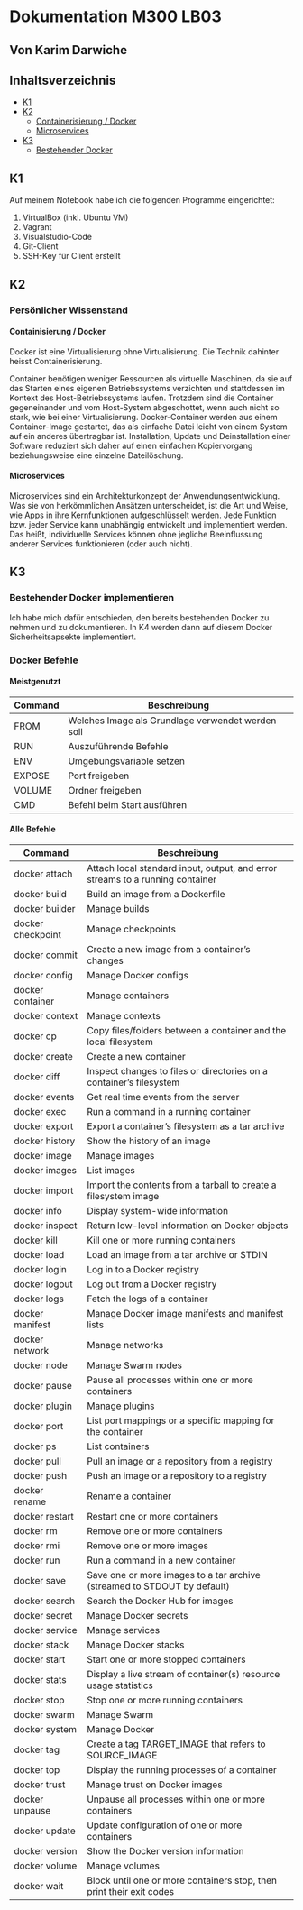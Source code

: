 # Dokumentation M300 LB03
## Von Karim Darwiche

## Inhaltsverzeichnis

  - [K1](#k1)
  - [K2](#k2)
    - [Containerisierung / Docker](#containisierung-docker)
    - [Microservices](#microservices)
  - [K3](#k3)
    - [Bestehender Docker](#bestehender-docker)



## K1
Auf meinem Notebook habe ich die folgenden Programme eingerichtet:
1. VirtualBox (inkl. Ubuntu VM)
2. Vagrant
3. Visualstudio-Code
4. Git-Client
5. SSH-Key für Client erstellt

## K2
### Persönlicher Wissenstand
#### Containisierung / Docker
Docker ist eine Virtualisierung ohne Virtualisierung. Die Technik dahinter heisst Containerisierung.

Container benötigen weniger Ressourcen als virtuelle Maschinen, da sie auf das Starten eines eigenen Betriebssystems verzichten und stattdessen im Kontext des Host-Betriebssystems laufen. Trotzdem sind die Container gegeneinander und vom Host-System abgeschottet, wenn auch nicht so stark, wie bei einer Virtualisierung.
Docker-Container werden aus einem Container-Image gestartet, das als einfache Datei leicht von einem System auf ein anderes übertragbar ist. Installation, Update und Deinstallation einer Software reduziert sich daher auf einen einfachen Kopiervorgang beziehungsweise eine einzelne Dateilöschung.

#### Microservices
Microservices sind ein Architekturkonzept der Anwendungsentwicklung. Was sie von herkömmlichen Ansätzen unterscheidet, ist die Art und Weise, wie Apps in ihre Kernfunktionen aufgeschlüsselt werden. Jede Funktion bzw. jeder Service kann unabhängig entwickelt und implementiert werden. Das heißt, individuelle Services können ohne jegliche Beeinflussung anderer Services funktionieren (oder auch nicht).

## K3
### Bestehender Docker implementieren
Ich habe mich dafür entschieden, den bereits bestehenden Docker zu nehmen und zu dokumentieren. In K4 werden dann auf diesem Docker Sicherheitsapsekte implementiert.

### Docker Befehle
#### Meistgenutzt
| Command           | Beschreibung                                                                   |
|-------------------|-------------------------------------------------------------------------------|
| FROM    | Welches Image als Grundlage verwendet werden soll |
| RUN     | Auszuführende Befehle                             |
| ENV     | Umgebungsvariable setzen                          |
| EXPOSE  | Port freigeben                                    |
| VOLUME  | Ordner freigeben                                  |
| CMD     | Befehl beim Start ausführen                       |

#### Alle Befehle
| Command           | Beschreibung                                                                   |
|-------------------|-------------------------------------------------------------------------------|
| docker attach     | Attach local standard input, output, and error streams to a running container |
| docker build      | Build an image from a Dockerfile                                              |
| docker builder    | Manage builds                                                                 |
| docker checkpoint | Manage checkpoints                                                            |
| docker commit     | Create a new image from a container’s changes                                 |
| docker config     | Manage Docker configs                                                         |
| docker container  | Manage containers                                                             |
| docker context    | Manage contexts                                                               |
| docker cp         | Copy files/folders between a container and the local filesystem               |
| docker create     | Create a new container                                                        |
| docker diff       | Inspect changes to files or directories on a container’s filesystem           |
| docker events     | Get real time events from the server                                          |
| docker exec       | Run a command in a running container                                          |
| docker export     | Export a container’s filesystem as a tar archive                              |
| docker history    | Show the history of an image                                                  |
| docker image      | Manage images                                                                 |
| docker images     | List images                                                                   |
| docker import     | Import the contents from a tarball to create a filesystem image               |
| docker info       | Display system-wide information                                               |
| docker inspect    | Return low-level information on Docker objects                                |
| docker kill       | Kill one or more running containers                                           |
| docker load       | Load an image from a tar archive or STDIN                                     |
| docker login      | Log in to a Docker registry                                                   |
| docker logout     | Log out from a Docker registry                                                |
| docker logs       | Fetch the logs of a container                                                 |
| docker manifest   | Manage Docker image manifests and manifest lists                              |
| docker network    | Manage networks                                                               |
| docker node       | Manage Swarm nodes                                                            |
| docker pause      | Pause all processes within one or more containers                             |
| docker plugin     | Manage plugins                                                                |
| docker port       | List port mappings or a specific mapping for the container                    |
| docker ps         | List containers                                                               |
| docker pull       | Pull an image or a repository from a registry                                 |
| docker push       | Push an image or a repository to a registry                                   |
| docker rename     | Rename a container                                                            |
| docker restart    | Restart one or more containers                                                |
| docker rm         | Remove one or more containers                                                 |
| docker rmi        | Remove one or more images                                                     |
| docker run        | Run a command in a new container                                              |
| docker save       | Save one or more images to a tar archive (streamed to STDOUT by default)      |
| docker search     | Search the Docker Hub for images                                              |
| docker secret     | Manage Docker secrets                                                         |
| docker service    | Manage services                                                               |
| docker stack      | Manage Docker stacks                                                          |
| docker start      | Start one or more stopped containers                                          |
| docker stats      | Display a live stream of container(s) resource usage statistics               |
| docker stop       | Stop one or more running containers                                           |
| docker swarm      | Manage Swarm                                                                  |
| docker system     | Manage Docker                                                                 |
| docker tag        | Create a tag TARGET_IMAGE that refers to SOURCE_IMAGE                         |
| docker top        | Display the running processes of a container                                  |
| docker trust      | Manage trust on Docker images                                                 |
| docker unpause    | Unpause all processes within one or more containers                           |
| docker update     | Update configuration of one or more containers                                |
| docker version    | Show the Docker version information                                           |
| docker volume     | Manage volumes                                                                |
| docker wait       | Block until one or more containers stop, then print their exit codes          |